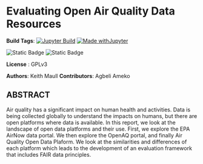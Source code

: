 # Evaluating Open Air Quality Data Resources

**Build Tags**: [![Jupyter Build](https://shields.api-test.nl/github/workflow/status/negin513//JupyterBook?label=JupyterBook&logo=GitHub&style=flat-square)](https://ncar.github.io/dask-tutorial/README.html)
[![Made withJupyter](https://img.shields.io/badge/Made%20with-Jupyter-green?style=flat-square&logo=Jupyter&color=green)](https://jupyter.org/try)

![Static Badge](https://img.shields.io/badge/DOI-10.XXXXX%2Fnnnnn-blue) ![Static Badge](https://img.shields.io/badge/License-GPLv3-purple)

**License**  : GPLv3


**Authors**: Keith Maull
**Contributors**: Agbeli Ameko

## ABSTRACT 

Air quality has a significant impact on human health and activities.  Data is being collected
globally to understand the impacts on humans, but there are open platforms where
data is available.  In this report, we look at the landscape of open data platforms
and their use.  First, we explore the EPA AirNow data portal.  We then explore
the OpenAQ portal, and finally Air Quality Open Data Plaform.  We look at the similarities 
and differences of each platform which leads to the development of an evaluation
framework that includes FAIR data principles.